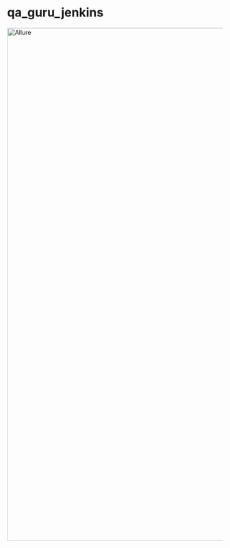 # qa_guru_jenkins
<div style="display: flex; justify-content: center; gap: 20px;">
  <img src="https://drive.google.com/file/d/1-32F0Q3ta8dviuEv2bP1fCEeQE9isa5N/view?usp=sharing" alt="Allure" width="1200">
  
</div>
